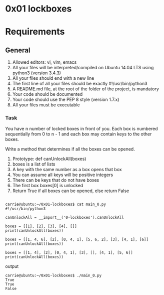 # 0x01 lockboxes




# Requirements

## General

1. Allowed editors: vi, vim, emacs
2. All your files will be interpreted/compiled on Ubuntu 14.04 LTS using python3 (version 3.4.3)
4. All your files should end with a new line
5. The first line of all your files should be exactly #!/usr/bin/python3
6. A README.md file, at the root of the folder of the project, is mandatory
7. Your code should be documented
8. Your code should use the PEP 8 style (version 1.7.x)
9. All your files must be executable









### Task
You have n number of locked boxes in front of you. Each box is numbered sequentially from 0 to n - 1 and each box may contain keys to the other boxes.

Write a method that determines if all the boxes can be opened.

1. Prototype: def canUnlockAll(boxes)
2. boxes is a list of lists
3. A key with the same number as a box opens that box
4. You can assume all keys will be positive integers
5. There can be keys that do not have boxes
6. The first box boxes[0] is unlocked
7. Return True if all boxes can be opened, else return False


```

carrie@ubuntu:~/0x01-lockboxes$ cat main_0.py
#!/usr/bin/python3

canUnlockAll = __import__('0-lockboxes').canUnlockAll

boxes = [[1], [2], [3], [4], []]
print(canUnlockAll(boxes))

boxes = [[1, 4, 6], [2], [0, 4, 1], [5, 6, 2], [3], [4, 1], [6]]
print(canUnlockAll(boxes))

boxes = [[1, 4], [2], [0, 4, 1], [3], [], [4, 1], [5, 6]]
print(canUnlockAll(boxes))
```


output
```
carrie@ubuntu:~/0x01-lockboxes$ ./main_0.py
True
True
False
```
